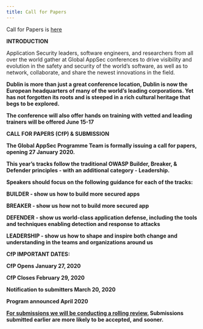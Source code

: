 ```yaml
---
title: Call for Papers 
---
```


Call for Papers is <a href = "https://owasp.submittable.com/submit/157930/global-appsec-dublin-2020-cfp" target="_blank">here</a>
<p></p>
<b>INTRODUCTION</b>

Application Security leaders, software engineers, and researchers from all over the world gather at Global AppSec conferences to drive visibility and evolution in the safety and security of the world’s software, as well as to network, collaborate, and share the newest innovations in the field. 

<b>Dublin is more than just a great conference location, Dublin is now the European headquarters of many of the world’s leading corporations. Yet has not forgotten its roots and is steeped in a rich cultural heritage that begs to be explored. 

The conference will also offer hands on training with vetted and leading trainers will be offered June 15-17

<b>CALL FOR PAPERS (CfP) & SUBMISSION</b>

The Global AppSec Programme Team is formally issuing a call for papers, opening <b>27 January 2020. 

This year’s tracks follow the traditional OWASP <b>Builder, Breaker, & Defender</b> principles - with an additional category - <b>Leadership</b>. 

Speakers should focus on the following guidance for each of the tracks:

BUILDER - show us how to build more secured apps

BREAKER - show us how not to build more secured app

DEFENDER - show us world-class application defense, including the tools and techniques enabling detection and response to attacks

LEADERSHIP - show us how to shape and inspire both change and understanding in the teams and organizations around us 

<b>CfP IMPORTANT DATES:</b> 

CfP Opens <b>January 27, 2020</b>

CfP Closes <b>February 29, 2020</b>

Notification to submitters <b>March 20, 2020</b>

Program announced  <b>April 2020</b>

<u>For submissions we will be conducting a rolling review.</u>  Submissions submitted earlier are more likely to be accepted, and sooner. 